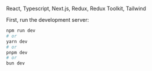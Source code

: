 React, Typescript, Next.js, Redux, Redux Toolkit, Tailwind

First, run the development server:

```bash
npm run dev
# or
yarn dev
# or
pnpm dev
# or
bun dev
```
